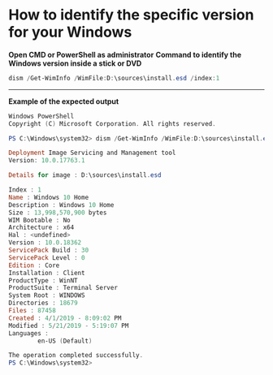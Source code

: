 # How to identify the specific version for your Windows

**Open CMD or PowerShell as administrator** 
**Command to identify the Windows version inside a stick or DVD**
```PowerShell
dism /Get-WimInfo /WimFile:D:\sources\install.esd /index:1
```

---

**Example of the expected output**
```PowerShell
Windows PowerShell
Copyright (C) Microsoft Corporation. All rights reserved.

PS C:\Windows\system32> dism /Get-WimInfo /WimFile:D:\sources\install.esd /index:1

Deployment Image Servicing and Management tool
Version: 10.0.17763.1

Details for image : D:\sources\install.esd

Index : 1
Name : Windows 10 Home
Description : Windows 10 Home
Size : 13,998,570,900 bytes
WIM Bootable : No
Architecture : x64
Hal : <undefined>
Version : 10.0.18362
ServicePack Build : 30
ServicePack Level : 0
Edition : Core
Installation : Client
ProductType : WinNT
ProductSuite : Terminal Server
System Root : WINDOWS
Directories : 18679
Files : 87458
Created : 4/1/2019 - 8:09:02 PM
Modified : 5/21/2019 - 5:19:07 PM
Languages :
        en-US (Default)

The operation completed successfully.
PS C:\Windows\system32>
```
